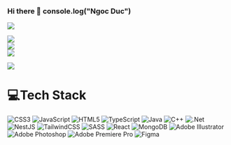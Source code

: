 ### Hi there 👋 console.log("Ngoc Duc")

[![](https://visitcount.itsvg.in/api?id=n2duc&icon=2&color=0)](https://visitcount.itsvg.in)

![](https://github-readme-stats.vercel.app/api?username=n2duc&theme=react&hide_border=true&include_all_commits=false&count_private=false)<br/>
![](https://github-readme-streak-stats.herokuapp.com/?user=n2duc&theme=react&hide_border=true)<br/>
![](https://github-readme-stats.vercel.app/api/top-langs/?username=n2duc&theme=react&hide_border=true&include_all_commits=false&count_private=false&layout=compact)

![](https://github-trophies.vercel.app/?username=n2duc&theme=onedark&no-frame=true&no-bg=false&margin-w=4)

# 💻Tech Stack
![CSS3](https://img.shields.io/badge/css3-%231572B6.svg?style=flat-square&logo=css3&logoColor=white) ![JavaScript](https://img.shields.io/badge/javascript-%23323330.svg?style=flat-square&logo=javascript&logoColor=%23F7DF1E) ![HTML5](https://img.shields.io/badge/html5-%23E34F26.svg?style=flat-square&logo=html5&logoColor=white) ![TypeScript](https://img.shields.io/badge/typescript-%23007ACC.svg?style=flat-square&logo=typescript&logoColor=white) ![Java](https://img.shields.io/badge/java-%23ED8B00.svg?style=flat-square&logo=java&logoColor=white) ![C++](https://img.shields.io/badge/c++-%2300599C.svg?style=flat-square&logo=c%2B%2B&logoColor=white) ![.Net](https://img.shields.io/badge/.NET-5C2D91?style=flat-square&logo=.net&logoColor=white) ![NestJS](https://img.shields.io/badge/nestjs-%23E0234E.svg?style=flat-square&logo=nestjs&logoColor=white) ![TailwindCSS](https://img.shields.io/badge/tailwindcss-%2338B2AC.svg?style=flat-square&logo=tailwind-css&logoColor=white) ![SASS](https://img.shields.io/badge/SASS-hotpink.svg?style=flat-square&logo=SASS&logoColor=white) ![React](https://img.shields.io/badge/react-%2320232a.svg?style=flat-square&logo=react&logoColor=%2361DAFB) ![MongoDB](https://img.shields.io/badge/MongoDB-%234ea94b.svg?style=flat-square&logo=mongodb&logoColor=white) ![Adobe Illustrator](https://img.shields.io/badge/adobeillustrator-%23FF9A00.svg?style=flat-square&logo=adobeillustrator&logoColor=white) ![Adobe Photoshop](https://img.shields.io/badge/adobephotoshop-%2331A8FF.svg?style=flat-square&logo=adobephotoshop&logoColor=white) ![Adobe Premiere Pro](https://img.shields.io/badge/Adobe%20Premiere%20Pro-9999FF.svg?style=flat-square&logo=Adobe%20Premiere%20Pro&logoColor=white) 	![Figma](https://img.shields.io/badge/figma-%23F24E1E.svg?style=flat-square&logo=figma&logoColor=white)

